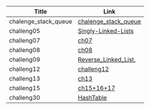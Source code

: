 | Title      | Link |
| -----------| ----------- |
| chalenge_stack_queue| [chalenge_stack_queue](./chalenge_stack_queue/)       |
| challeng05| [Singly-Linked-Lists](./challeng05/Singly-Linked-Lists/linkedlist/chalenge_stack_queue)       |
| challeng07| [ch07](./challeng07/)       |
| challeng08| [ch08](./challeng08/)       |
| challeng09| [Reverse_Linked_List.](./challenge09/Reverse_Linked_List./Reverse_Linked_List.py)       |
| challeng12| [challeng12](./challenge12/stack_queue_animal_shelter/ch07)       |
| challeng13| [ch13](./challenge13/stack_queue_brackets)       |
| challeng15| [ch15+16+17](./challenge15/Binary_Tree_and_BST/)       |
| challeng30| [HashTable](./challenge30/HashTable/)       |





